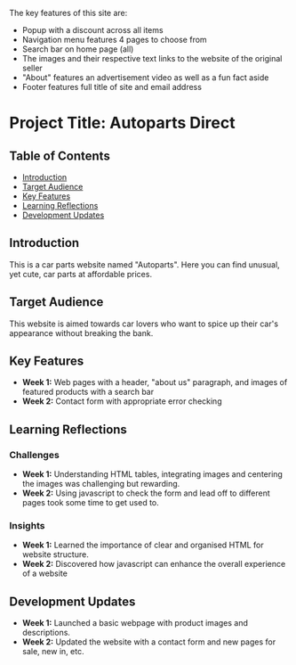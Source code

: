 The key features of this site are:
- Popup with a discount across all items
- Navigation menu features 4 pages to choose from
- Search bar on home page (all)
- The images and their respective text links to the website of the original seller
- "About" features an advertisement video as well as a fun fact aside
- Footer features full title of site and email address

# Project Title: Autoparts Direct

## Table of Contents
- [Introduction](#introduction)
- [Target Audience](#target-audience)
- [Key Features](#key-features)
- [Learning Reflections](#learning-reflections)
- [Development Updates](#development-updates)

## Introduction
This is a car parts website named "Autoparts". Here you can find unusual, yet cute, car parts at affordable prices.

## Target Audience
This website is aimed towards car lovers who want to spice up their car's appearance without breaking the bank.

## Key Features
- **Week 1:** Web pages with a header, "about us" paragraph, and images of featured products with a search bar
- **Week 2:** Contact form with appropriate error checking

## Learning Reflections
### Challenges
- **Week 1:** Understanding HTML tables, integrating images and centering the images was challenging but rewarding.
- **Week 2:** Using javascript to check the form and lead off to different pages took some time to get used to.

### Insights
- **Week 1:** Learned the importance of clear and organised HTML for website structure.
- **Week 2:** Discovered how javascript can enhance the overall experience of a website

## Development Updates
- **Week 1:** Launched a basic webpage with product images and descriptions.
- **Week 2:** Updated the website with a contact form and new pages for sale, new in, etc.